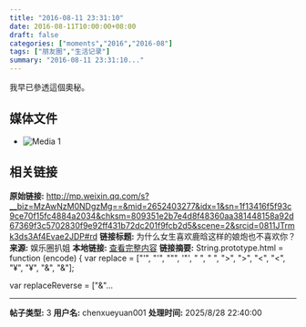 ```yaml
---
title: "2016-08-11 23:31:10"
date: 2016-08-11T10:00:00+08:00
draft: false
categories: ["moments","2016","2016-08"]
tags: ["朋友圈","生活记录"]
summary: "2016-08-11 23:31:10..."
---
```


我早已參透這個奧秘。

## 媒体文件

- ![Media 1](/Moments/photos/2016-08-11/201608112331100.jpg)

## 相关链接

**原始链接:** http://mp.weixin.qq.com/s?__biz=MzAwNzM0NDgzMg==&mid=2652403277&idx=1&sn=1f13416f5f93c9ce70f15fc4884a2034&chksm=809351e2b7e4d8f48360aa381448158a92d67369f3c5702830f9e92ff431b72dc201f9fcb2d5&scene=2&srcid=0811JTrmk3ds3Af4Evae2JDP#rd
**链接标题:** 为什么女生喜欢鹿晗这样的娘炮也不喜欢你？
**来源:** 娱乐圈扒姐
**本地链接:** [查看完整内容](/link_content/2016/08/2016-08-11/link_content/)
**链接摘要:** String.prototype.html = function (encode) {
  var replace = ["&#39;", "'", "&quot;", '"', "&nbsp;", " ", "&gt;", ">", "&lt;", "<", "&yen;", "¥", "&amp;", "&"];
 
 
 
 
 
  
  var replaceReverse = ["&"...

---

**帖子类型:** 3
**用户名:** chenxueyuan001
**处理时间:** 2025/8/28 22:40:00